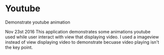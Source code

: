 # Youtube
Demonstrate youtube animation

Nov 23st 2016
This application demonstrates some animations youtube used while user interact with view that displaying video.
I used a imageview instead of view displaying video to demonstrate becuase video playing isn't the key point.
